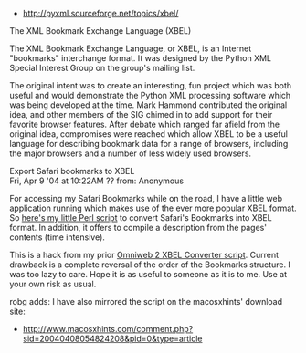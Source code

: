<div id="wikitext">

<div class="vspace">

</div>

-   <http://pyxml.sourceforge.net/topics/xbel/>

The XML Bookmark Exchange Language (XBEL)

The XML Bookmark Exchange Language, or XBEL, is an Internet "bookmarks"
interchange format. It was designed by the Python XML Special Interest
Group on the group's mailing list.

The original intent was to create an interesting, fun project which was
both useful and would demonstrate the Python XML processing software
which was being developed at the time. Mark Hammond contributed the
original idea, and other members of the SIG chimed in to add support for
their favorite browser features. After debate which ranged far afield
from the original idea, compromises were reached which allow XBEL to be
a useful language for describing bookmark data for a range of browsers,
including the major browsers and a number of less widely used browsers.

Export Safari bookmarks to XBEL\
Fri, Apr 9 '04 at 10:22AM ?? from: Anonymous

For accessing my Safari Bookmarks while on the road, I have a little web
application running which makes use of the ever more popular XBEL
format. So [here's my little Perl
script](http://simulakron.de/sabel.html) to convert Safari's Bookmarks
into XBEL format. In addition, it offers to compile a description from
the pages' contents (time intensive).

This is a hack from my prior [Omniweb 2 XBEL Converter
script](http://simulakron.de/babybel.html). Current drawback is a
complete reversal of the order of the Bookmarks structure. I was too
lazy to care. Hope it is as useful to someone as it is to me. Use at
your own risk as usual.

robg adds: I have also mirrored the script on the macosxhints' download
site:

<div class="vspace">

</div>

-   <http://www.macosxhints.com/comment.php?sid=20040408054824208&pid=0&type=article>

<div class="vspace">

</div>

</div>
